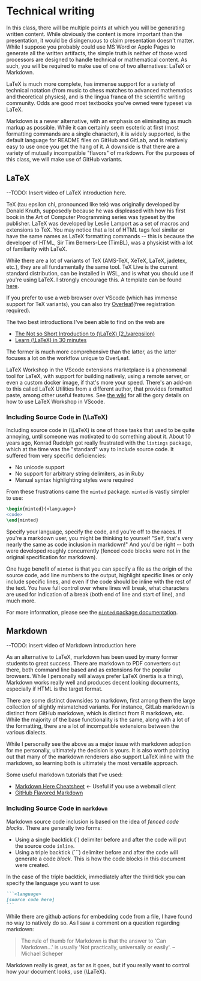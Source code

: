 # Technical writing

In this class, there will be multiple points at which you will be generating written content. While obviously the content is more important than the presentation, it would be disingenuous to claim presentation doesn't matter. While I suppose you probably could use MS Word or Apple Pages to generate all the written artifacts, the simple truth is neither of those word processors are designed to handle technical or mathematical content. As such, you will be required to make use of one of two alternatives: LaTeX or Markdown.

LaTeX is much more complete, has immense support for a variety of technical notation (from music to chess matches to advanced mathematics and theoretical physics), and is the lingua franca of the scientific writing community. Odds are good most textbooks you've owned were typeset via LaTeX.

Markdown is a newer alternative, with an emphasis on eliminating as much markup as possible. While it can certainly seem esoteric at first (most formatting commands are a single character), it is widely supported, is the default language for README files on GitHub and GitLab, and is relatively easy to use once you get the hang of it. A downside is that there are a variety of mutually incompatible "flavors" of markdown. For the purposes of this class, we will make use of GitHub variants.

## LaTeX

--TODO: Insert video of LaTeX introduction here.

TeX (tau epsilon chi, pronounced like tek) was originally developed by Donald Knuth, supposedly because he was displeased with how his first book in the Art of Computer Programming series was typeset by the publisher. LaTeX was developed by Leslie Lamport as a set of macros and extensions to TeX. You may notice that a lot of HTML tags feel similar or have the same names as LaTeX formatting commands -- this is because the developer of HTML, Sir Tim Berners-Lee (TimBL), was a physicist with a lot of familiarity with LaTeX.

While there are a lot of variants of TeX (AMS-TeX, XeTeX, LaTeX, jadetex, etc.), they are all fundamentally the same tool. TeX Live is the current standard distribution, can be installed in WSL, and is what you should use if you're using LaTeX. I strongly encourage this. A template can be found [here](../assets/template.tex).

If you prefer to use a web browser over VScode (which has immense support for TeX variants), you can also try [Overleaf](https://www.overleaf.com/)(free registration required).

The two best introductions I've been able to find on the web are

- [The Not so Short Introduction to \(\LaTeX\) \(2_\varepsilon\)](https://tobi.oetiker.ch/lshort/lshort.pdf)
- [Learn \(\LaTeX\) in 30 minutes](https://www.overleaf.com/learn/latex/Learn_LaTeX_in_30_minutes)

The former is much more comprehensive than the latter, as the latter focuses a lot on the workflow unique to OverLeaf.

LaTeX Workshop in the VScode extensions marketplace is a phenomenal tool for LaTeX, with support for building natively, using a remote server, or even a custom docker image, if that's more your speed. There's an add-on to this called LaTeX Utilities from a different author, that provides formatted paste, among other useful features. See [the wiki](https://github.com/James-Yu/LaTeX-Workshop/wiki) for all the gory details on how to use LaTeX Workshop in VScode.

### Including Source Code in \(\LaTeX\)

Including source code in \(\LaTeX\) is one of those tasks that used to be quite annoying, until someone was motivated to do something about it. About 10 years ago, Konrad Rudolph got really frustrated with the `listings` package, which at the time was the "standard" way to include source code. It suffered from very specific deficiencies:

- No unicode support
- No support for arbitrary string delimiters, as in Ruby
- Manual syntax highlighting styles were required

From these frustrations came the `minted` package. `minted` is vastly simpler to use:

```latex
\begin{minted}{<language>}
<code>
\end{minted}
```

Specify your language, specify the code, and you're off to the races. If you're a markdown user, you might be thinking to yourself "Self, that's very nearly the same as code inclusion in markdown!" And you'd be right -- both were developed roughly concurrently (fenced code blocks were not in the original specification for markdown).

One huge benefit of `minted` is that you can specify a file as the origin of the source code, add line numbers to the output, highlight specific lines or only include specific lines, and even if the code should be inline with the rest of the text. You have full control over where lines will break, what characters are used for indication of a break (both end of line and start of line), and much more.

For more information, please see the [`minted` package documentation](http://tug.ctan.org/tex-archive/macros/latex/contrib/minted/minted.pdf).

## Markdown

--TODO: insert video of Markdown introduction here

As an alternative to LaTeX, markdown has been used by many former students to great success. There are markdown to PDF converters out there, both command line based and as extensions for the popular browsers. While I personally will always prefer LaTeX (inertia is a thing), Markdown works really well and produces decent looking documents, especially if HTML is the target format.

There are some distinct downsides to markdown, first among them the large collection of slightly mismatched variants. For instance, GitLab markdown is distinct from GitHub markdown, which is distinct from R markdown, etc. While the majority of the base functionality is the same, along with a lot of the formatting, there are a lot of incompatible extensions between the various dialects.

While I personally see the above as a major issue with markdown adoption for me personally, ultimately the decision is yours. It is also worth pointing out that many of the markdown renderers also support LaTeX inline with the markdown, so learning both is ultimately the most versatile approach.

Some useful markdown tutorials that I've used:

- [Markdown Here Cheatsheet](https://github.com/adam-p/markdown-here/wiki/Markdown-Here-Cheatsheet) <- Useful if you use a webmail client
- [GitHub Flavored Markdown](https://github.github.com/gfm/)

### Including Source Code in `markdown`

Markdown source code inclusion is based on the idea of *fenced code blocks*. There are generally two forms:

- Using a single backtick (\`) delimiter before and after the code will put the source code `inline`.
- Using a triple backtick (\`\`\`) delimiter before and after the code will generate a code *block*. This is how the code blocks in this document were created.

In the case of the triple backtick, immediately after the third tick you can specify the language you want to use:

````markdown
```<language>
[source code here]
```
````

While there are github actions for embedding code from a file, I have found no way to natively do so. As I saw a comment on a question regarding markdown:
>The rule of thumb for Markdown is that the answer to 'Can Markdown...' is usually 'Not practically, universally or easily'. – Michael Scheper

Markdown really is great, as far as it goes, but if you really want to control how your document looks, use \(\LaTeX\).
